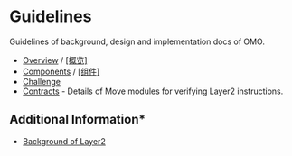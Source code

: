 Guidelines
===

Guidelines of background, design and implementation docs of OMO.

* [Overview](overview.md) / [[概览]](ch/overview.md)
* [Components](components.md) / [[组件]](ch/components.md)
* [Challenge](challenge.md)
* [Contracts](../contracts/README.md) - Details of Move modules for verifying Layer2 instructions.

## Additional Information*

* [Background of Layer2](background_of_layer2.md)
